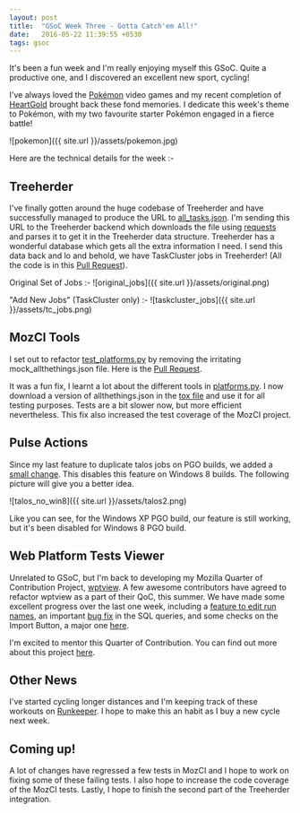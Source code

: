 ```yaml
---
layout: post
title:  "GSoC Week Three - Gotta Catch'em All!"
date:   2016-05-22 11:39:55 +0530
tags: gsoc
---
```

It's been a fun week and I'm really enjoying myself this GSoC. Quite a productive one, and I discovered an excellent new sport, cycling!

I've always loved the [Pokémon](https://en.wikipedia.org/wiki/Pok%C3%A9mon) video games and my recent completion of [HeartGold](https://en.wikipedia.org/wiki/Pok%C3%A9mon_HeartGold_and_SoulSilver) brought back these fond memories. I dedicate this week's theme to Pokémon, with my two favourite starter Pokémon engaged in a fierce battle!

![pokemon]({{ site.url }}/assets/pokemon.jpg)

Here are the technical details for the week :-

## Treeherder

I've finally gotten around the huge codebase of Treeherder and have successfully managed to produce the URL to [all_tasks.json](https://public-artifacts.taskcluster.net/Zo4UsXv_QH2VdJhSODwwWQ/0/public/all_tasks.json). I'm sending this URL to the Treeherder backend which downloads the file using [requests](http://docs.python-requests.org/en/master/) and parses it to get it in the Treeherder data structure. Treeherder has a wonderful database which gets all the extra information I need.
I send this data back and lo and behold, we have TaskCluster jobs in Treeherder!
(All the code is in this [Pull Request](https://github.com/mozilla/treeherder/pull/1490)).

Original Set of Jobs :-
![original_jobs]({{ site.url }}/assets/original.png)

"Add New Jobs" (TaskCluster only) :-
![taskcluster_jobs]({{ site.url }}/assets/tc_jobs.png)

## MozCI Tools

I set out to refactor [test_platforms.py](https://github.com/mozilla/mozilla_ci_tools/blob/9f14aebcf3255a12114076098ef6ce8b0ed5ea8d/test/test_platforms.py) by removing the irritating mock_allthethings.json file. Here is the [Pull Request](https://github.com/mozilla/mozilla_ci_tools/pull/475).

It was a fun fix, I learnt a lot about the different tools in [platforms.py](https://github.com/mozilla/mozilla_ci_tools/blob/9f14aebcf3255a12114076098ef6ce8b0ed5ea8d/mozci/platforms.py). I now download a version of allthethings.json in the [tox file](https://github.com/mozilla/mozilla_ci_tools/blob/735f5a4ffd38f6dccb40727d7985b9f8bd23e7f0/tox.ini) and use it for all testing purposes. Tests are a bit slower now, but more efficient nevertheless. This fix also increased the test coverage of the MozCI project.

## Pulse Actions

Since my last feature to duplicate talos jobs on PGO builds, we added a [small change](https://github.com/mozilla/pulse_actions/pull/80). This disables this feature on Windows 8 builds. The following picture will give you a better idea.

![talos_no_win8]({{ site.url }}/assets/talos2.png)

Like you can see, for the Windows XP PGO build, our feature is still working, but it's been disabled for Windows 8 PGO build.

## Web Platform Tests Viewer

Unrelated to GSoC, but I'm back to developing my Mozilla Quarter of Contribution Project, [wptview](https://github.com/mozilla/wptview). A few awesome contributors have agreed to refactor wptview as a part of their QoC, this summer. We have made some excellent progress over the last one week, including a [feature to edit run names](https://github.com/mozilla/wptview/commit/b2ddf8f296e376cf0da7e0e7a81d5a857fa64ec0), an important [bug fix](https://github.com/mozilla/wptview/commit/6f069c0612be7e2aec82bb9c997a121ee3a73ca7) in the SQL queries, and some checks on the Import Button, a major one [here](https://github.com/mozilla/wptview/commit/d6fbbfe5e8686583c2449aae92f8ff30f54bb57d).

I'm excited to mentor this Quarter of Contribution. You can find out more about this project [here](https://wiki.mozilla.org/Auto-tools/New_Contributor/Quarter_of_Contribution/WPTViewer_Refactor).

## Other News

I've started cycling longer distances and I'm keeping track of these workouts on [Runkeeper](https://play.google.com/store/apps/details?id=com.fitnesskeeper.runkeeper.pro&hl=en). I hope to make this an habit as I buy a new cycle next week.

## Coming up!

A lot of changes have regressed a few tests in MozCI and I hope to work on fixing some of these failing tests. I also hope to increase the code coverage of the MozCI tests. Lastly, I hope to finish the second part of the Treeherder integration.